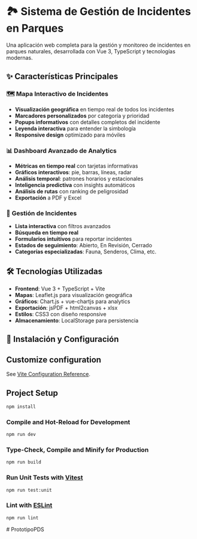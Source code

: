 # 🏞️ Sistema de Gestión de Incidentes en Parques

Una aplicación web completa para la gestión y monitoreo de incidentes en parques naturales, desarrollada con Vue 3, TypeScript y tecnologías modernas.

## ✨ Características Principales

### 🗺️ **Mapa Interactivo de Incidentes**

- **Visualización geográfica** en tiempo real de todos los incidentes
- **Marcadores personalizados** por categoría y prioridad
- **Popups informativos** con detalles completos del incidente
- **Leyenda interactiva** para entender la simbología
- **Responsive design** optimizado para móviles

### 📊 **Dashboard Avanzado de Analytics**

- **Métricas en tiempo real** con tarjetas informativas
- **Gráficos interactivos**: pie, barras, líneas, radar
- **Análisis temporal**: patrones horarios y estacionales
- **Inteligencia predictiva** con insights automáticos
- **Análisis de rutas** con ranking de peligrosidad
- **Exportación** a PDF y Excel

### 📝 **Gestión de Incidentes**

- **Lista interactiva** con filtros avanzados
- **Búsqueda en tiempo real**
- **Formularios intuitivos** para reportar incidentes
- **Estados de seguimiento**: Abierto, En Revisión, Cerrado
- **Categorías especializadas**: Fauna, Senderos, Clima, etc.

## 🛠️ Tecnologías Utilizadas

- **Frontend**: Vue 3 + TypeScript + Vite
- **Mapas**: Leaflet.js para visualización geográfica
- **Gráficos**: Chart.js + vue-chartjs para analytics
- **Exportación**: jsPDF + html2canvas + xlsx
- **Estilos**: CSS3 con diseño responsive
- **Almacenamiento**: LocalStorage para persistencia

## 🚀 Instalación y Configuración

## Customize configuration

See [Vite Configuration Reference](https://vite.dev/config/).

## Project Setup

```sh
npm install
```

### Compile and Hot-Reload for Development

```sh
npm run dev
```

### Type-Check, Compile and Minify for Production

```sh
npm run build
```

### Run Unit Tests with [Vitest](https://vitest.dev/)

```sh
npm run test:unit
```

### Lint with [ESLint](https://eslint.org/)

```sh
npm run lint
```
#   P r o t o t i p o P D S  
 